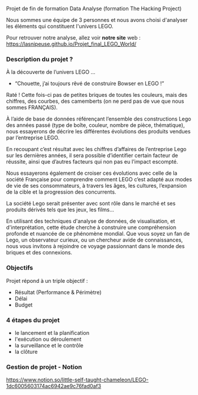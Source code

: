 Projet de fin de formation Data Analyse (formation The Hacking Project)

Nous sommes une équipe de 3 personnes et nous avons choisi d'analyser les éléments qui constituent l'univers LEGO.

Pour retrouver notre analyse, allez voir <strong>notre site</strong> web : https://lasnipeuse.github.io/Projet_final_LEGO_World/

### Description du projet ?

À la découverte de l’univers LEGO …

- “Chouette, j’ai toujours rêvé de construire Bowser en LEGO !”

Raté ! Cette fois-ci pas de petites briques de toutes les couleurs, mais des chiffres, des courbes, des camemberts (on ne perd pas de vue que nous sommes FRANÇAIS).

À l’aide de base de données référençant l’ensemble des constructions Lego des années passé (type de boîte, couleur, nombre de pièce, thématique), nous essayerons de décrire les différentes évolutions des produits vendues par l’entreprise LEGO.

En recoupant c’est résultat avec les chiffres d’affaires de l’entreprise Lego sur les dernières années, il sera possible d’identifier certain facteur de réussite, ainsi que d’autres facteurs qui non pas eu l’impact escompté.

Nous essayerons également de croiser ces évolutions avec celle de la société Française pour comprendre comment LEGO c’est adapté aux modes de vie de ses consommateurs, à travers les âges, les cultures, l’expansion de la cible et la progression des concurrents.

La société Lego serait présenter avec sont rôle dans le marché et ses produits dérivés tels que les jeux, les films…

En utilisant des techniques d'analyse de données, de visualisation, et d'interprétation, cette étude cherche à construire une compréhension profonde et nuancée de ce phénomène mondial. Que vous soyez un fan de Lego, un observateur curieux, ou un chercheur avide de connaissances, nous vous invitons à rejoindre ce voyage passionnant dans le monde des briques et des connexions.

### Objectifs

Projet répond à un triple objectif :

- Résultat (Performance & Périmètre)
- Délai
- Budget

### 4 étapes du projet

- le lancement et la planification
- l'exécution ou déroulement
- la surveillance et le contrôle
- la clôture

### Gestion de projet - Notion

https://www.notion.so/little-self-taught-chameleon/LEGO-1dc6005603174ac6942ae9c76fad0af3
